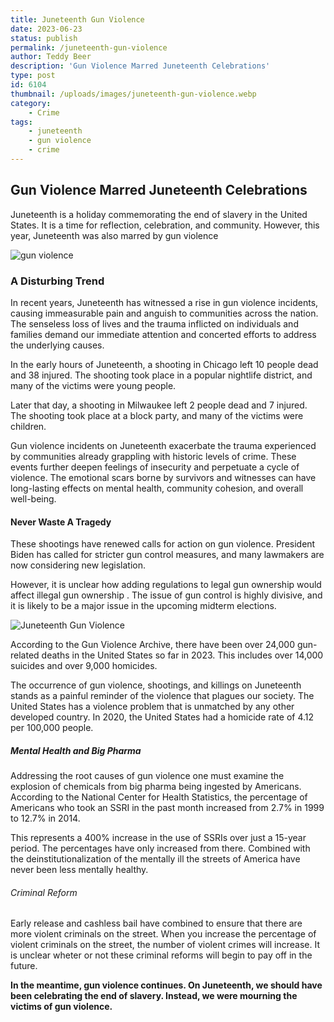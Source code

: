 ```yaml
---
title: Juneteenth Gun Violence
date: 2023-06-23
status: publish
permalink: /juneteenth-gun-violence
author: Teddy Beer
description: 'Gun Violence Marred Juneteenth Celebrations'
type: post
id: 6104
thumbnail: /uploads/images/juneteenth-gun-violence.webp
category:
    - Crime
tags:
    - juneteenth
    - gun violence
    - crime
---
```


## Gun Violence Marred Juneteenth Celebrations

Juneteenth is a holiday commemorating the end of slavery in the United States. It is a time for reflection, celebration, and community. However, this year, Juneteenth was also marred by gun violence

![gun violence](/uploads/images/juneteenth-gun-violence.webp)


### A Disturbing Trend

In recent years, Juneteenth has witnessed a rise in gun violence incidents, causing immeasurable pain and anguish to communities across the nation. The senseless loss of lives and the trauma inflicted on individuals and families demand our immediate attention and concerted efforts to address the underlying causes.

In the early hours of Juneteenth, a shooting in Chicago left 10 people dead and 38 injured. The shooting took place in a popular nightlife district, and many of the victims were young people.

Later that day, a shooting in Milwaukee left 2 people dead and 7 injured. The shooting took place at a block party, and many of the victims were children.

Gun violence incidents on Juneteenth exacerbate the trauma experienced by communities already grappling with historic levels of crime. These events further deepen feelings of insecurity and perpetuate a cycle of violence. The emotional scars borne by survivors and witnesses can have long-lasting effects on mental health, community cohesion, and overall well-being.

#### Never Waste A Tragedy

These shootings have renewed calls for action on gun violence. President Biden has called for stricter gun control measures, and many lawmakers are now considering new legislation.

However, it is unclear how adding regulations to legal gun ownership would affect illegal gun ownership . The issue of gun control is highly divisive, and it is likely to be a major issue in the upcoming midterm elections.

![Juneteenth Gun Violence](/uploads/images/gun-violence.webp)

According to the Gun Violence Archive, there have been over 24,000 gun-related deaths in the United States so far in 2023. This includes over 14,000 suicides and over 9,000 homicides.

The occurrence of gun violence, shootings, and killings on Juneteenth stands as a painful reminder of the violence that plagues our society. The United States has a violence problem that is unmatched by any other developed country. In 2020, the United States had a homicide rate of 4.12 per 100,000 people.

##### Mental Health and Big Pharma
Addressing the root causes of gun violence one must examine the explosion of chemicals from big pharma being ingested by Americans. According to the National Center for Health Statistics, the percentage of Americans who took an SSRI in the past month increased from 2.7% in 1999 to 12.7% in 2014. 

This represents a 400% increase in the use of SSRIs over just a 15-year period.  The percentages have only increased from there. Combined with the deinstitutionalization of the mentally ill the streets of America have never been less mentally healthy.

###### Criminal Reform

Early release and cashless bail have combined to ensure that there are more violent criminals on the street.  When you increase the percentage of violent criminals on the street, the number of violent crimes will increase.  It is unclear wheter or not these criminal reforms will begin to pay off in the future.

**In the meantime, gun violence continues. On Juneteenth, we should have been celebrating the end of slavery. Instead, we were mourning the victims of gun violence.**


